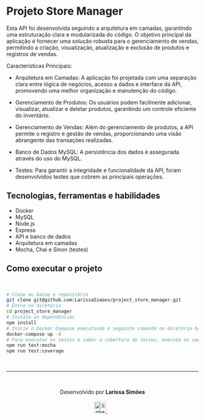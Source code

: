 # Projeto Store Manager

Esta API foi desenvolvida seguindo a arquitetura em camadas, garantindo uma estruturação clara e modularizada do código. O objetivo principal da aplicação é fornecer uma solução robusta para o gerenciamento de vendas, permitindo a criação, visualização, atualização e exclusão de produtos e registros de vendas.

Características Principais:
- Arquitetura em Camadas: A aplicação foi projetada com uma separação clara entre lógica de negócios, acesso a dados e interface da API, promovendo uma melhor organização e manutenção do código.

- Gerenciamento de Produtos: Os usuários podem facilmente adicionar, visualizar, atualizar e deletar produtos, garantindo um controle eficiente do inventário.

- Gerenciamento de Vendas: Além do gerenciamento de produtos, a API permite o registro e gestão de vendas, proporcionando uma visão abrangente das transações realizadas.

- Banco de Dados MySQL: A persistência dos dados é assegurada através do uso do MySQL.

- Testes: Para garantir a integridade e funcionalidade da API, foram desenvolvidos testes que cobrem as principais operações.

## Tecnologias, ferramentas e habilidades
- Docker
- MySQL
- Node.js
- Express
- API e banco de dados
- Arquitetura em camadas
- Mocha, Chai e Sinon (testes)

 ## Como executar o projeto

<br/>

```bash
# Clone ou baixe o repositório
git clone git@github.com:LarissaSimoes/project_store_manager.git
# Entre no diretório
cd project_store_manager
# Instale as dependências
npm install
# Inicie o Docker Compose executando o seguinte comando no diretório backend
docker-compose up -d
# Para executar os testes e saber a cobertura de testes, execute os seguintes comandos no terminal onde o container foi inicializado
npm run test:mocha
npm run test:coverage
```

<br /><hr /><br />

<p align='center'>
  Desenvolvido por <b>Larissa Simões</b>
  <br/><br/>

  <a href="https://www.linkedin.com/in/dev-larissa-carneiro-simoes/">
    <img alt="linkedIn" height="30px" src="https://i.imgur.com/TQRXxhT.png" />
  </a>
  &nbsp;&nbsp;
</p>
